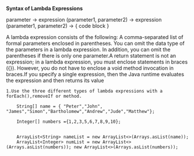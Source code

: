 **Syntax of Lambda Expressions**


parameter -> expression
(parameter1, parameter2) -> expression
(parameter1, parameter2) -> { code block }


A lambda expression consists of the following:
A comma-separated list of formal parameters enclosed in parentheses.  You can omit the data type of the parameters in a lambda expression. In addition, you can omit the parentheses if there is only one parameter.A return statement is not an expression; in a lambda expression, you must enclose statements in braces ({}). However, you do not have to enclose a void method invocation in braces.If you specify a single expression, then the Java runtime evaluates the expression and then returns its value


    1.Use the three different types of lambda expressions with a forEach(),removeIf or method.

        String[] name = { "Peter","John", "James","Simon","Bartholomew","Andrew","Jude","Matthew"};

        Integer[] numbers ={1,2,3,5,6,7,8,9,10};


        ArrayList<String> nameList = new ArrayList<>(Arrays.asList(name));
        ArrayList<Integer> numList = new ArrayList<>(Arrays.asList(numbers)); new ArrayList<>(Arrays.asList(numbers));
